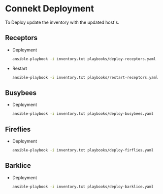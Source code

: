 Connekt Deployment
=======================

To Deploy update the inventory with the updated host's.

Receptors
---------
- Deployment

  ```bash
  ansible-playbook -i inventory.txt playbooks/deploy-receptors.yaml
  ```
- Restart

  ```bash
  ansible-playbook -i inventory.txt playbooks/restart-receptors.yaml
  ```
 
Busybees
---------
- Deployment

  ```bash
  ansible-playbook -i inventory.txt playbooks/deploy-busybees.yaml
  ```

Fireflies
---------
- Deployment

  ```bash
  ansible-playbook -i inventory.txt playbooks/deploy-firflies.yaml
  ```

Barklice
---------
- Deployment

  ```bash
  ansible-playbook -i inventory.txt playbooks/deploy-barklice.yaml
  ```


